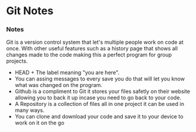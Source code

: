 # Git Notes

### Notes
Git is a version control system that let's multiple people work on code at once. With other useful features such as a history page that shows all changes made to the code
making this a perfect program for group projects.

* HEAD + The label meaning "you are here".
* You can assing messages to every save you do that will let you know what was changed on the program.
* Github is a compliment to Git it stores your files safetly on their website allowing you to back it up incase you need to go back to your code.
* A Repository is a collection of files all in one project it can be used in many ways.
* You can clone and download your code and save it to your device to work on it on the go
